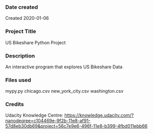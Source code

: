 ### Date created
Created 2020-01-06

### Project Title
US Bikeshare Python Project

### Description
An interactive program that explores US Bikeshare Data

### Files used
mypy.py
chicago.csv
new_york_city.csv
washington.csv

### Credits
Udacity Knowledge Centre: https://knowledge.udacity.com/?nanodegree=c104469e-9f2b-11e8-af91-57d8eb30db69&project=56c7e9e6-496f-11e8-b399-4fbd011ebb66


